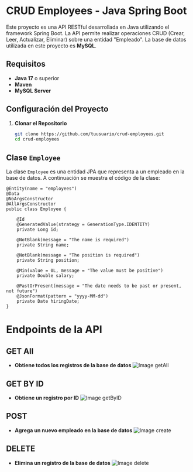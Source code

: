 # CRUD Employees - Java Spring Boot

Este proyecto es una API RESTful desarrollada en Java utilizando el framework Spring Boot. La API permite realizar operaciones CRUD (Crear, Leer, Actualizar, Eliminar) sobre una entidad "Empleado". La base de datos utilizada en este proyecto es **MySQL**.

## Requisitos

- **Java 17** o superior
- **Maven**
- **MySQL Server**

## Configuración del Proyecto

1. **Clonar el Repositorio**

   ```bash
   git clone https://github.com/tuusuario/crud-employees.git
   cd crud-employees

## Clase `Employee`

La clase `Employee` es una entidad JPA que representa a un empleado en la base de datos. A continuación se muestra el código de la clase:

```
@Entity(name = "employees")
@Data
@NoArgsConstructor
@AllArgsConstructor
public class Employee {

    @Id
    @GeneratedValue(strategy = GenerationType.IDENTITY)
    private Long id;

    @NotBlank(message = "The name is required")
    private String name;

    @NotBlank(message = "The position is required")
    private String position;

    @Min(value = 0L, message = "The value must be positive")
    private Double salary;

    @PastOrPresent(message = "The date needs to be past or present, not future")
    @JsonFormat(pattern = "yyyy-MM-dd")
    private Date hiringDate;
}
```

# Endpoints de la API

## GET All 
- **Obtiene todos los registros de la base de datos**
![Image getAll](https://github.com/CxrlosMX/crud-employees/blob/main/src/main/resources/assets/img_1.png)

## GET BY ID
- **Obtiene un registro por ID**
![Image getByID](https://github.com/CxrlosMX/crud-employees/blob/main/src/main/resources/assets/img_2.png)

## POST
- **Agrega un nuevo empleado en la base de datos**
![Image create](https://github.com/CxrlosMX/crud-employees/blob/main/src/main/resources/assets/img_3.png)

## DELETE
- **Elimina un registro de la base de datos**
![Image delete](https://github.com/CxrlosMX/crud-employees/blob/main/src/main/resources/assets/img_4.png)


